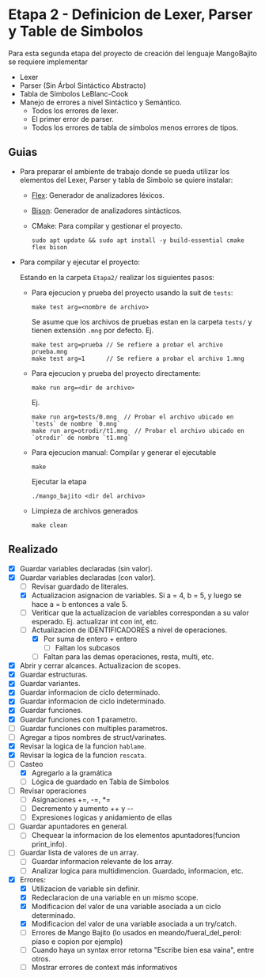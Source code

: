 # Etapa 2 - Definicion de Lexer, Parser y Table de Simbolos

Para esta segunda etapa del proyecto de creación del lenguaje MangoBajito se requiere implementar

- Lexer
- Parser (Sin Árbol Sintáctico Abstracto)
- Tabla de Símbolos LeBlanc-Cook
- Manejo de errores a nivel Sintáctico y Semántico.
	- Todos los errores de lexer.
	- El primer error de parser.
	- Todos los errores de tabla de símbolos menos errores de tipos.

## Guias
- Para preparar el ambiente de trabajo donde se pueda utilizar los elementos del Lexer, Parser y tabla de Simbolo se quiere instalar:
  - [Flex](https://westes.github.io/flex/manual/): Generador de analizadores léxicos.
  - [Bison](https://www.gnu.org/software/bison/manual/): Generador de analizadores sintácticos.
  - CMake: Para compilar y gestionar el proyecto.

	```
	sudo apt update && sudo apt install -y build-essential cmake flex bison
	```

- Para compilar y ejecutar el proyecto:
  
  Estando en la carpeta `Etapa2/` realizar los siguientes pasos:
  - Para ejecucion y prueba del proyecto usando la suit de `tests`:
	```
	make test arg=<nombre de archivo>
	```
	Se asume que los archivos de pruebas estan en la carpeta `tests/` y tienen extensión `.mng` por defecto.
	Ej.
	```
	make test arg=prueba // Se refiere a probar el archivo prueba.mng
	make test arg=1      // Se refiere a probar el archivo 1.mng
	```
  - Para ejecucion y prueba del proyecto directamente:
	```
	make run arg=<dir de archivo>
	```
	Ej.
	```
	make run arg=tests/0.mng  // Probar el archivo ubicado en `tests` de nombre `0.mng`
	make run arg=otrodir/t1.mng  // Probar el archivo ubicado en `otrodir` de nombre `t1.mng`
	```
  - Para ejecucion manual:
	Compilar y generar el ejecutable
	```
	make
	```
	Ejecutar la etapa
	```
	./mango_bajito <dir del archivo>
	```
  - Limpieza de archivos generados
	```
	make clean
	```

## Realizado
- [x] Guardar variables declaradas (sin valor).
- [x] Guardar variables declaradas (con valor).
  - [ ] Revisar guardado de literales.
  - [x] Actualizacion asignacion de variables. Si a = 4, b = 5, y luego se hace a = b entonces a vale 5.
  - [ ] Veriticar que la actualizacion de variables correspondan a su valor esperado. Ej. actualizar int con int, etc.
  - [ ] Actualizacion de IDENTIFICADORES a nivel de operaciones.
    - [x] Por suma de entero + entero
      - [ ] Faltan los subcasos
    - [ ] Faltan para las demas operaciones, resta, multi, etc.
- [x] Abrir y cerrar alcances. Actualizacion de scopes.
- [x] Guardar estructuras.
- [x] Guardar variantes.
- [x] Guardar informacion de ciclo determinado.
- [x] Guardar informacion de ciclo indeterminado.
- [x] Guardar funciones.
- [x] Guardar funciones con 1 parametro.
- [ ] Guardar funciones con multiples parametros.
- [ ] Agregar a tipos nombres de struct/varinates.
- [x] Revisar la logica de la funcion `hablame`.
- [x] Revisar la logica de la funcion `rescata`.
- [ ] Casteo
  - [x] Agregarlo a la gramática
  - [ ] Lógica de guardado en Tabla de Símbolos
- [ ] Revisar operaciones
	- [ ] Asignaciones +=, -=, *=
	- [ ] Decremento y aumento ++ y --
	- [ ] Expresiones logicas y anidamiento de ellas
- [ ] Guardar apuntadores en general.
	- [ ] Chequear la informacion de los elementos apuntadores(funcion print_info).
- [ ] Guardar lista de valores de un array.
	- [ ] Guardar informacion relevante de los array.
    - [ ] Analizar logica para multidimencion. Guardado, informacion, etc.
- [x] Errores:
	- [x] Utilizacion de variable sin definir.
	- [x] Redeclaracion de una variable en un mismo scope.
	- [x] Modificacion del valor de una variable asociada a un ciclo determinado.
	- [x] Modificacion del valor de una variable asociada a un try/catch.
	- [ ] Errores de Mango Bajito (lo usados en meando/fueral_del_perol: piaso e copion por ejemplo)
	- [ ] Cuando haya un syntax error retorna "Escribe bien esa vaina", entre otros.
	- [ ] Mostrar errores de context más informativos